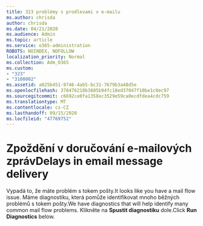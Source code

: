 ```yaml
---
title: 323 problémy s prodlevami v e-mailu
ms.author: chrisda
author: chrisda
ms.date: 04/21/2020
ms.audience: Admin
ms.topic: article
ms.service: o365-administration
ROBOTS: NOINDEX, NOFOLLOW
localization_priority: Normal
ms.collection: Adm_O365
ms.custom:
- "323"
- "3100002"
ms.assetid: a825b451-9746-4ab5-bc31-7679b3a48d5e
ms.openlocfilehash: 378476218b3605b94fc18ed37047f10be1c0ec97
ms.sourcegitcommit: c6692ce0fa1358ec3529e59ca0ecdfdea4cdc759
ms.translationtype: MT
ms.contentlocale: cs-CZ
ms.lasthandoff: 09/15/2020
ms.locfileid: "47769752"
---
```

# <a name="delays-in-email-message-delivery"></a><span data-ttu-id="3f3be-102">Zpoždění v doručování e-mailových zpráv</span><span class="sxs-lookup"><span data-stu-id="3f3be-102">Delays in email message delivery</span></span>

<span data-ttu-id="3f3be-103">Vypadá to, že máte problém s tokem pošty.</span><span class="sxs-lookup"><span data-stu-id="3f3be-103">It looks like you have a mail flow issue.</span></span> <span data-ttu-id="3f3be-104">Máme diagnostiku, která pomůže identifikovat mnoho běžných problémů s tokem pošty.</span><span class="sxs-lookup"><span data-stu-id="3f3be-104">We have diagnostics that will help identify many common mail flow problems.</span></span> <span data-ttu-id="3f3be-105">Klikněte na **Spustit diagnostiku** dole.</span><span class="sxs-lookup"><span data-stu-id="3f3be-105">Click **Run Diagnostics** below.</span></span>
